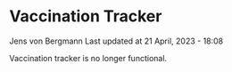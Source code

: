 Vaccination Tracker
================
Jens von Bergmann
Last updated at 21 April, 2023 - 18:08

Vaccination tracker is no longer functional.
